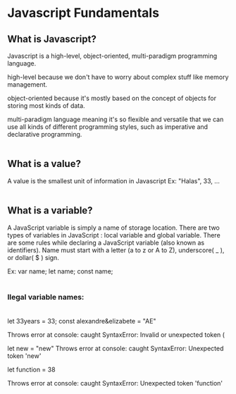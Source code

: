 # Javascript Fundamentals

## What is Javascript?

Javascript is a high-level, object-oriented, multi-paradigm programming language.

high-level because we don't have to worry about complex stuff like memory management.

object-oriented because it's mostly based on the concept of objects for storing most kinds of data.

multi-paradigm language meaning it's so flexible and versatile that we can use all kinds of different programming styles, such as imperative and declarative programming.
<br><br>
## What is a value?

A value is the smallest unit of information in Javascript
Ex: "Halas", 33, ...
<br><br>
## What is a variable?

A JavaScript variable is simply a name of storage location. There are two types of variables in JavaScript : local variable and global variable. There are some rules while declaring a JavaScript variable (also known as identifiers). Name must start with a letter (a to z or A to Z), underscore( _ ), or dollar( $ ) sign.

Ex: var name; let name; const name;
<br><br>
### Ilegal variable names:<br><br>

let 33years = 33;
const alexandre&elizabete = "AE"

Throws error at console:
    caught SyntaxError: Invalid or unexpected token (

let new = "new"
Throws error at console:
    caught SyntaxError: Unexpected token 'new'

let function = 38

Throws error at console:
    caught SyntaxError: Unexpected token 'function'